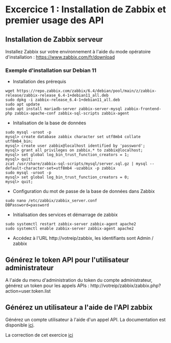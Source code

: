 # Excercice 1 : Installation de Zabbix et premier usage des API

## Installation de Zabbix serveur

Installez Zabbix sur votre environnement à l'aide du mode opératoire d'installation : https://www.zabbix.com/fr/download

### Exemple d'installation sur Debian 11

* Installation des prérequis

```
wget https://repo.zabbix.com/zabbix/6.4/debian/pool/main/z/zabbix-release/zabbix-release_6.4-1+debian11_all.deb
sudo dpkg -i zabbix-release_6.4-1+debian11_all.deb
sudo apt update
sudo apt install mariadb-server zabbix-server-mysql zabbix-frontend-php zabbix-apache-conf zabbix-sql-scripts zabbix-agent

````

* Initalisation de la base de données
```
sudo mysql -uroot -p
mysql> create database zabbix character set utf8mb4 collate utf8mb4_bin;
mysql> create user zabbix@localhost identified by 'password';
mysql> grant all privileges on zabbix.* to zabbix@localhost;
mysql> set global log_bin_trust_function_creators = 1;
mysql> quit;
zcat /usr/share/zabbix-sql-scripts/mysql/server.sql.gz | mysql --default-character-set=utf8mb4 -uzabbix -p zabbix
sudo mysql -uroot -p
mysql> set global log_bin_trust_function_creators = 0;
mysql> quit;
```

* Configuration du mot de passe de la base de données dans Zabbix
```
sudo nano /etc/zabbix/zabbix_server.conf
DBPassword=password
```

* Initialisation des services et démarrage de zabbix
```
sudo systemctl restart zabbix-server zabbix-agent apache2
sudo systemctl enable zabbix-server zabbix-agent apache2
```

* Accédez à l'URL http://votreip/zabbix, les identifiants sont Admin / zabbix

## Générez le token API pour l'utilisateur administrateur

A l'aide du menu d'administration du token du compte administrateur, générez un token pour les appels APIs : http://votreip/zabbix/zabbix.php?action=user.token.list

## Générez un utilisateur a l'aide de l'API zabbix

Générez un compte utilisateur à l'aide d'un appel API. La documentation est disponible [ici]( https://www.zabbix.com/documentation/current/en/manual/api/reference/user/create).

La correction de cet exercice [ici](correction)
